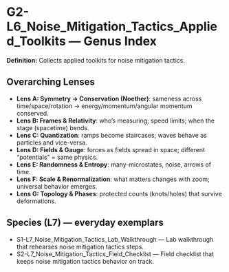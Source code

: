 # G2-L6_Noise_Mitigation_Tactics_Applied_Toolkits — Genus Index
**Definition:** Collects applied toolkits for noise mitigation tactics.

## Overarching Lenses

- **Lens A: Symmetry -> Conservation (Noether)**: sameness across time/space/rotation → energy/momentum/angular momentum conserved.
- **Lens B: Frames & Relativity**: who’s measuring; speed limits; when the stage (spacetime) bends.
- **Lens C: Quantization**: ramps become staircases; waves behave as particles and vice-versa.
- **Lens D: Fields & Gauge**: forces as fields spread in space; different “potentials” = same physics.
- **Lens E: Randomness & Entropy**: many-microstates, noise, arrows of time.
- **Lens F: Scale & Renormalization**: what matters changes with zoom; universal behavior emerges.
- **Lens G: Topology & Phases**: protected counts (knots/holes) that survive deformations.

## Species (L7) — everyday exemplars

- S1-L7_Noise_Mitigation_Tactics_Lab_Walkthrough — Lab walkthrough that rehearses noise mitigation tactics steps.
- S2-L7_Noise_Mitigation_Tactics_Field_Checklist — Field checklist that keeps noise mitigation tactics behavior on track.
